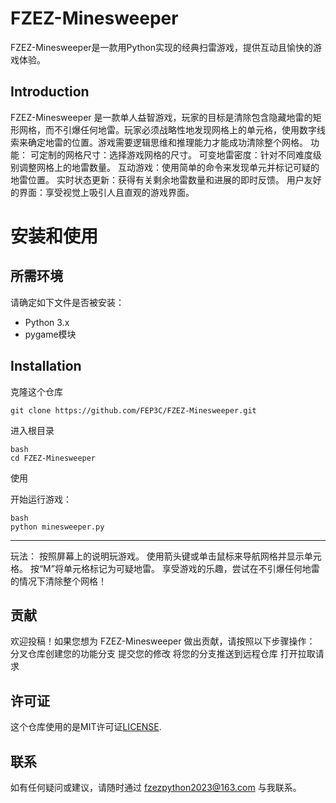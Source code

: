 # FZEZ-Minesweeper

FZEZ-Minesweeper是一款用Python实现的经典扫雷游戏，提供互动且愉快的游戏体验。
## Introduction

FZEZ-Minesweeper 是一款单人益智游戏，玩家的目标是清除包含隐藏地雷的矩形网格，而不引爆任何地雷。玩家必须战略性地发现网格上的单元格，使用数字线索来确定地雷的位置。游戏需要逻辑思维和推理能力才能成功清除整个网格。
功能：
    可定制的网格尺寸：选择游戏网格的尺寸。
    可变地雷密度：针对不同难度级别调整网格上的地雷数量。
    互动游戏：使用简单的命令来发现单元并标记可疑的地雷位置。
    实时状态更新：获得有关剩余地雷数量和进展的即时反馈。
    用户友好的界面：享受视觉上吸引人且直观的游戏界面。
    
# 安装和使用
## 所需环境

请确定如下文件是否被安装：

- Python 3.x
- pygame模块

## Installation

克隆这个仓库
```
git clone https://github.com/FEP3C/FZEZ-Minesweeper.git
```
进入根目录
```
bash
cd FZEZ-Minesweeper
````
使用

开始运行游戏：
```
bash
python minesweeper.py
```
---
玩法：
   按照屏幕上的说明玩游戏。
   使用箭头键或单击鼠标来导航网格并显示单元格。
   按“M”将单元格标记为可疑地雷。
   享受游戏的乐趣，尝试在不引爆任何地雷的情况下清除整个网格！

## 贡献

欢迎投稿！如果您想为 FZEZ-Minesweeper 做出贡献，请按照以下步骤操作：
      分叉仓库创建您的功能分支
      提交您的修改
      将您的分支推送到远程仓库
      打开拉取请求
## 许可证

这个仓库使用的是MIT许可证[LICENSE](License).
## 联系
如有任何疑问或建议，请随时通过 fzezpython2023@163.com 与我联系。
